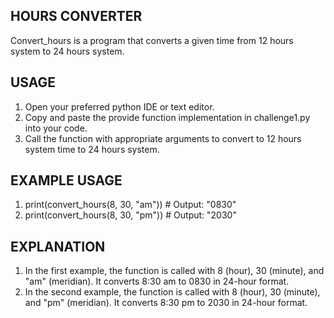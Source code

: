 ## HOURS CONVERTER
Convert_hours is a program that converts a given time from 12 hours system to 24 hours system.
## USAGE
   1. Open your preferred python IDE or text editor.
   2. Copy and paste the provide function implementation in challenge1.py into your code.
   3. Call the function with appropriate arguments to convert to 12 hours system time to 24 hours system.
## EXAMPLE USAGE
   1. print(convert_hours(8, 30, "am")) # Output: "0830"
   2. print(convert_hours(8, 30, "pm")) # Output: "2030"
## EXPLANATION
   1. In the first example, the function is called with 8 (hour), 30 (minute), and "am" (meridian). 
      It converts 8:30 am to 0830 in 24-hour format.
   2. In the second example, the function is called with 8 (hour), 30 (minute), and "pm" (meridian).
      It converts 8:30 pm to 2030 in 24-hour format.

    